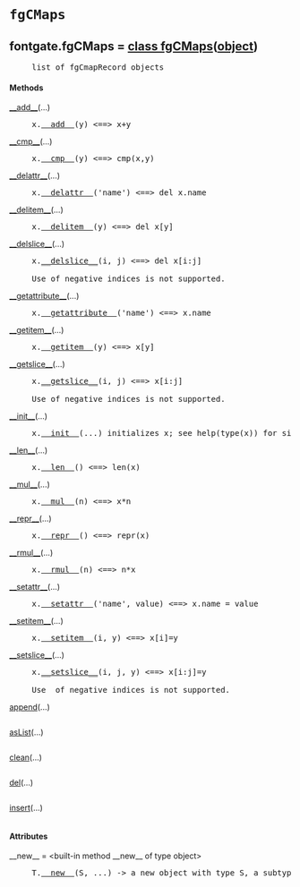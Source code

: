

<a name="fontgate.fgCMaps"></a>

# `fgCMaps`


<dt class="class"><h2><span class="class-name">fontgate.fgCMaps</span> = <a name="fontgate.fgCMaps" href="#fontgate.fgCMaps">class fgCMaps</a>(<a href="./__builtin__.html#object">object</a>)</h2></dt><dd class="class"><dd>


<pre class="doc" markdown="0">list of fgCmapRecord objects</pre>


</dd><h4 class="head-methods">Methods </h4><dl class="function"><dt><a name="fgCMaps-__add__" href="#fgCMaps-__add__"><span class="function-name">__add__</span></a><span class="argspec">(...)</span></dt><dd>

<pre class="doc" markdown="0">x.<a href="#fontgate.fgCMaps-__add__">__add__</a>(y) <==> x+y</pre>

</dd></dl>
<dl class="function"><dt><a name="fgCMaps-__cmp__" href="#fgCMaps-__cmp__"><span class="function-name">__cmp__</span></a><span class="argspec">(...)</span></dt><dd>

<pre class="doc" markdown="0">x.<a href="#fontgate.fgCMaps-__cmp__">__cmp__</a>(y) <==> cmp(x,y)</pre>

</dd></dl>
<dl class="function"><dt><a name="fgCMaps-__delattr__" href="#fgCMaps-__delattr__"><span class="function-name">__delattr__</span></a><span class="argspec">(...)</span></dt><dd>

<pre class="doc" markdown="0">x.<a href="#fontgate.fgCMaps-__delattr__">__delattr__</a>('name') <==> del x.name</pre>

</dd></dl>
<dl class="function"><dt><a name="fgCMaps-__delitem__" href="#fgCMaps-__delitem__"><span class="function-name">__delitem__</span></a><span class="argspec">(...)</span></dt><dd>

<pre class="doc" markdown="0">x.<a href="#fontgate.fgCMaps-__delitem__">__delitem__</a>(y) <==> del x[y]</pre>

</dd></dl>
<dl class="function"><dt><a name="fgCMaps-__delslice__" href="#fgCMaps-__delslice__"><span class="function-name">__delslice__</span></a><span class="argspec">(...)</span></dt><dd>

<pre class="doc" markdown="0">x.<a href="#fontgate.fgCMaps-__delslice__">__delslice__</a>(i, j) <==> del x[i:j]

Use of negative indices is not supported.</pre>

</dd></dl>
<dl class="function"><dt><a name="fgCMaps-__getattribute__" href="#fgCMaps-__getattribute__"><span class="function-name">__getattribute__</span></a><span class="argspec">(...)</span></dt><dd>

<pre class="doc" markdown="0">x.<a href="#fontgate.fgCMaps-__getattribute__">__getattribute__</a>('name') <==> x.name</pre>

</dd></dl>
<dl class="function"><dt><a name="fgCMaps-__getitem__" href="#fgCMaps-__getitem__"><span class="function-name">__getitem__</span></a><span class="argspec">(...)</span></dt><dd>

<pre class="doc" markdown="0">x.<a href="#fontgate.fgCMaps-__getitem__">__getitem__</a>(y) <==> x[y]</pre>

</dd></dl>
<dl class="function"><dt><a name="fgCMaps-__getslice__" href="#fgCMaps-__getslice__"><span class="function-name">__getslice__</span></a><span class="argspec">(...)</span></dt><dd>

<pre class="doc" markdown="0">x.<a href="#fontgate.fgCMaps-__getslice__">__getslice__</a>(i, j) <==> x[i:j]

Use of negative indices is not supported.</pre>

</dd></dl>
<dl class="function"><dt><a name="fgCMaps-__init__" href="#fgCMaps-__init__"><span class="function-name">__init__</span></a><span class="argspec">(...)</span></dt><dd>

<pre class="doc" markdown="0">x.<a href="#fontgate.fgCMaps-__init__">__init__</a>(...) initializes x; see help(type(x)) for signature</pre>

</dd></dl>
<dl class="function"><dt><a name="fgCMaps-__len__" href="#fgCMaps-__len__"><span class="function-name">__len__</span></a><span class="argspec">(...)</span></dt><dd>

<pre class="doc" markdown="0">x.<a href="#fontgate.fgCMaps-__len__">__len__</a>() <==> len(x)</pre>

</dd></dl>
<dl class="function"><dt><a name="fgCMaps-__mul__" href="#fgCMaps-__mul__"><span class="function-name">__mul__</span></a><span class="argspec">(...)</span></dt><dd>

<pre class="doc" markdown="0">x.<a href="#fontgate.fgCMaps-__mul__">__mul__</a>(n) <==> x*n</pre>

</dd></dl>
<dl class="function"><dt><a name="fgCMaps-__repr__" href="#fgCMaps-__repr__"><span class="function-name">__repr__</span></a><span class="argspec">(...)</span></dt><dd>

<pre class="doc" markdown="0">x.<a href="#fontgate.fgCMaps-__repr__">__repr__</a>() <==> repr(x)</pre>

</dd></dl>
<dl class="function"><dt><a name="fgCMaps-__rmul__" href="#fgCMaps-__rmul__"><span class="function-name">__rmul__</span></a><span class="argspec">(...)</span></dt><dd>

<pre class="doc" markdown="0">x.<a href="#fontgate.fgCMaps-__rmul__">__rmul__</a>(n) <==> n*x</pre>

</dd></dl>
<dl class="function"><dt><a name="fgCMaps-__setattr__" href="#fgCMaps-__setattr__"><span class="function-name">__setattr__</span></a><span class="argspec">(...)</span></dt><dd>

<pre class="doc" markdown="0">x.<a href="#fontgate.fgCMaps-__setattr__">__setattr__</a>('name', value) <==> x.name = value</pre>

</dd></dl>
<dl class="function"><dt><a name="fgCMaps-__setitem__" href="#fgCMaps-__setitem__"><span class="function-name">__setitem__</span></a><span class="argspec">(...)</span></dt><dd>

<pre class="doc" markdown="0">x.<a href="#fontgate.fgCMaps-__setitem__">__setitem__</a>(i, y) <==> x[i]=y</pre>

</dd></dl>
<dl class="function"><dt><a name="fgCMaps-__setslice__" href="#fgCMaps-__setslice__"><span class="function-name">__setslice__</span></a><span class="argspec">(...)</span></dt><dd>

<pre class="doc" markdown="0">x.<a href="#fontgate.fgCMaps-__setslice__">__setslice__</a>(i, j, y) <==> x[i:j]=y

Use  of negative indices is not supported.</pre>

</dd></dl>
<dl class="function"><dt><a name="fgCMaps-append" href="#fgCMaps-append"><span class="function-name">append</span></a><span class="argspec">(...)</span></dt><dd>

<pre class="doc" markdown="0"></pre>

</dd></dl>
<dl class="function"><dt><a name="fgCMaps-asList" href="#fgCMaps-asList"><span class="function-name">asList</span></a><span class="argspec">(...)</span></dt><dd>

<pre class="doc" markdown="0"></pre>

</dd></dl>
<dl class="function"><dt><a name="fgCMaps-clean" href="#fgCMaps-clean"><span class="function-name">clean</span></a><span class="argspec">(...)</span></dt><dd>

<pre class="doc" markdown="0"></pre>

</dd></dl>
<dl class="function"><dt><a name="fgCMaps-del" href="#fgCMaps-del"><span class="function-name">del</span></a><span class="argspec">(...)</span></dt><dd>

<pre class="doc" markdown="0"></pre>

</dd></dl>
<dl class="function"><dt><a name="fgCMaps-insert" href="#fgCMaps-insert"><span class="function-name">insert</span></a><span class="argspec">(...)</span></dt><dd>

<pre class="doc" markdown="0"></pre>

</dd></dl>

  <h4 class="head-attrs">Attributes </h4><dl><dt><span class="other-name">__new__</span> = &lt;built-in method __new__ of type object&gt;<dd>

<pre class="doc" markdown="0">T.<a href="#fontgate.fgCMaps-__new__">__new__</a>(S, ...) -> a new object with type S, a subtype of T</pre>

</dd></dl>
</dd>
